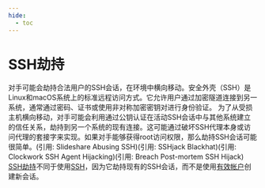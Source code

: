 ```yaml
---
hide:
  - toc
---
```


# SSH劫持

对手可能会劫持合法用户的SSH会话，在环境中横向移动。安全外壳（SSH）是Linux和macOS系统上的标准远程访问方式。它允许用户通过加密隧道连接到另一系统，通常通过密码、证书或使用非对称加密密钥对进行身份验证。  为了从受损主机横向移动，对手可能会利用通过公钥认证在活动SSH会话中与其他系统建立的信任关系，劫持到另一个系统的现有连接。这可能通过破坏SSH代理本身或访问代理的套接字来实现。如果对手能够获得root访问权限，那么劫持SSH会话可能很简单。(引用: Slideshare Abusing SSH)(引用: SSHjack Blackhat)(引用: Clockwork SSH Agent Hijacking)(引用: Breach Post-mortem SSH Hijack)  [SSH劫持](https://attack.mitre.org/techniques/T1563/001)不同于使用[SSH](https://attack.mitre.org/techniques/T1021/004)，因为它劫持现有的SSH会话，而不是使用[有效帐户](https://attack.mitre.org/techniques/T1078)创建新会话。
